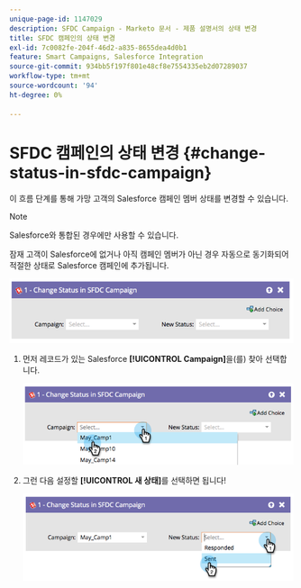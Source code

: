 ```yaml
---
unique-page-id: 1147029
description: SFDC Campaign - Marketo 문서 - 제품 설명서의 상태 변경
title: SFDC 캠페인의 상태 변경
exl-id: 7c0082fe-204f-46d2-a835-8655dea4d0b1
feature: Smart Campaigns, Salesforce Integration
source-git-commit: 934bb5f197f801e48cf8e7554335eb2d07289037
workflow-type: tm+mt
source-wordcount: '94'
ht-degree: 0%

---
```


# SFDC 캠페인의 상태 변경 {#change-status-in-sfdc-campaign}

이 흐름 단계를 통해 가망 고객의 Salesforce 캠페인 멤버 상태를 변경할 수 있습니다.

>[!NOTE]
>
>Salesforce와 통합된 경우에만 사용할 수 있습니다.

잠재 고객이 Salesforce에 없거나 아직 캠페인 멤버가 아닌 경우 자동으로 동기화되어 적절한 상태로 Salesforce 캠페인에 추가됩니다.

![](assets/change-status-in-sfdc-campaign-1.png)

1. 먼저 레코드가 있는 Salesforce **[!UICONTROL Campaign]**&#x200B;을(를) 찾아 선택합니다.

   ![](assets/change-status-in-sfdc-campaign-2.png)

1. 그런 다음 설정할 **[!UICONTROL 새 상태]**&#x200B;를 선택하면 됩니다!

   ![](assets/change-status-in-sfdc-campaign-3.png)
